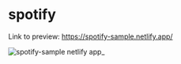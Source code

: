 # spotify

Link to preview: https://spotify-sample.netlify.app/

![spotify-sample netlify app_](https://user-images.githubusercontent.com/107828537/220580888-2e77255f-98f8-45af-9190-79c9d60494a7.png)
